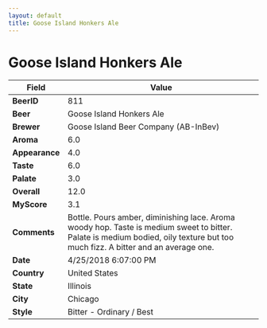 ```yaml
---
layout: default
title: Goose Island Honkers Ale
---
```


# Goose Island Honkers Ale

| Field         | Value     |
|---------------|-----------|
| **BeerID** | 811 |
| **Beer** | Goose Island Honkers Ale |
| **Brewer** | Goose Island Beer Company (AB-InBev) |
| **Aroma** | 6.0 |
| **Appearance** | 4.0 |
| **Taste** | 6.0 |
| **Palate** | 3.0 |
| **Overall** | 12.0 |
| **MyScore** | 3.1 |
| **Comments** | Bottle. Pours amber, diminishing lace. Aroma woody hop. Taste is medium sweet to bitter. Palate is medium bodied, oily texture but too much fizz. A bitter and an average one. |
| **Date** | 4/25/2018 6:07:00 PM |
| **Country** | United States |
| **State** | Illinois |
| **City** | Chicago |
| **Style** | Bitter - Ordinary / Best |
